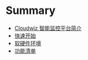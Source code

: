 # Summary

* [Cloudwiz 智能监控平台简介](README.md)
* [快速开始](part1/basic_function.md)
* [软硬件环境](part2/software_and_hardware_environment.md)
* [功能清单](part3/function_list.md)

